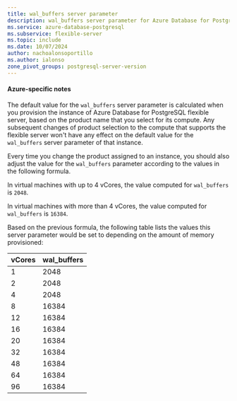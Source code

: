 ```yaml
---
title: wal_buffers server parameter
description: wal_buffers server parameter for Azure Database for PostgreSQL flexible server.
ms.service: azure-database-postgresql
ms.subservice: flexible-server
ms.topic: include
ms.date: 10/07/2024
author: nachoalonsoportillo
ms.author: ialonso
zone_pivot_groups: postgresql-server-version
---
```

#### Azure-specific notes
The default value for the `wal_buffers` server parameter is calculated when you provision the instance of Azure Database for PostgreSQL flexible server, based on the product name that you select for its compute. Any subsequent changes of product selection to the compute that supports the flexible server won't have any effect on the default value for the `wal_buffers` server parameter of that instance.

Every time you change the product assigned to an instance, you should also adjust the value for the `wal_buffers` parameter according to the values in the following formula.

In virtual machines with up to 4 vCores, the value computed for `wal_buffers` is `2048`.

In virtual machines with more than 4 vCores, the value computed for `wal_buffers` is `16384`.

Based on the previous formula, the following table lists the values this server parameter would be set to depending on the amount of memory provisioned:

| vCores | wal_buffers |
| ------ | ----------- |
|      1 |        2048 |
|      2 |        2048 |
|      4 |        2048 |
|      8 |       16384 |
|     12 |       16384 |
|     16 |       16384 |
|     20 |       16384 |
|     32 |       16384 |
|     48 |       16384 |
|     64 |       16384 |
|     96 |       16384 |